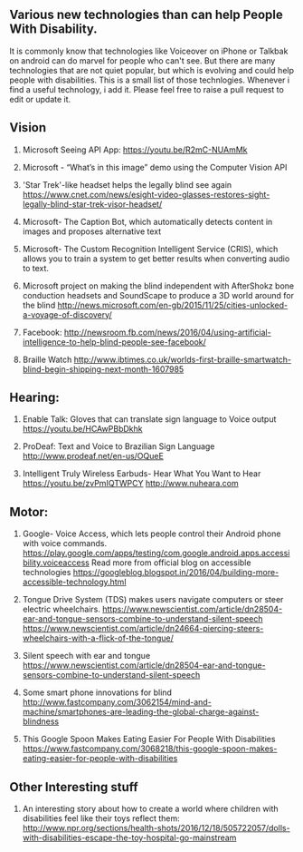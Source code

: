 ## Various new technologies than can help People With Disability.
It is commonly know that technologies like Voiceover on iPhone or Talkbak on android can do marvel for people who can't see. 
But there are many technologies that are not quiet popular, but which is evolving and could help people with disabilities. This is a small list of those technlogies. Whenever i find a useful technology, i add it. Please feel free to raise a pull request to edit or update it. 

## Vision
1. Microsoft Seeing API App: https://youtu.be/R2mC-NUAmMk
2. Microsoft - “What’s in this image” demo using the Computer Vision API
3. 'Star Trek'-like headset helps the legally blind see again
https://www.cnet.com/news/esight-video-glasses-restores-sight-legally-blind-star-trek-visor-headset/

4. Microsoft- The Caption Bot, which automatically detects content in images and proposes alternative text
5. Microsoft- The Custom Recognition Intelligent Service (CRIS), which allows you to train a system to get better results when converting audio to text.
6. Microsoft project on making the blind independent with  AfterShokz bone conduction headsets and SoundScape to produce a 3D world around for the blind http://news.microsoft.com/en-gb/2015/11/25/cities-unlocked-a-voyage-of-discovery/
7. Facebook: http://newsroom.fb.com/news/2016/04/using-artificial-intelligence-to-help-blind-people-see-facebook/ 
8. Braille Watch http://www.ibtimes.co.uk/worlds-first-braille-smartwatch-blind-begin-shipping-next-month-1607985


## Hearing:

1. Enable Talk: Gloves that can translate sign language to Voice output
https://youtu.be/HCAwPBbDkhk

2. ProDeaf: Text and Voice to Brazilian Sign Language http://www.prodeaf.net/en-us/OQueE

3. Intelligent Truly Wireless Earbuds- Hear What You Want to Hear
https://youtu.be/zvPmIQTWPCY
http://www.nuheara.com

## Motor:

1. Google- Voice Access, which lets people control their Android phone with  voice commands. https://play.google.com/apps/testing/com.google.android.apps.accessibility.voiceaccess
Read more from official blog on accessible technologies https://googleblog.blogspot.in/2016/04/building-more-accessible-technology.html

2. Tongue Drive System (TDS) makes users navigate computers or steer electric wheelchairs.
https://www.newscientist.com/article/dn28504-ear-and-tongue-sensors-combine-to-understand-silent-speech
https://www.newscientist.com/article/dn24664-piercing-steers-wheelchairs-with-a-flick-of-the-tongue/

3. Silent speech with ear and tongue https://www.newscientist.com/article/dn28504-ear-and-tongue-sensors-combine-to-understand-silent-speech

4. Some smart phone innovations for blind
http://www.fastcompany.com/3062154/mind-and-machine/smartphones-are-leading-the-global-charge-against-blindness

5. This Google Spoon Makes Eating Easier For People With Disabilities
https://www.fastcompany.com/3068218/this-google-spoon-makes-eating-easier-for-people-with-disabilities


## Other Interesting stuff
1. An interesting story about how to create a world where children with disabilities feel like their toys reflect them: http://www.npr.org/sections/health-shots/2016/12/18/505722057/dolls-with-disabilities-escape-the-toy-hospital-go-mainstream
